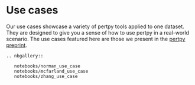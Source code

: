 # Use cases

Our use cases showcase a variety of pertpy tools applied to one dataset.
They are designed to give you a sense of how to use pertpy in a real-world scenario.
The use cases featured here are those we present in the [pertpy preprint](https://www.biorxiv.org/content/10.1101/2024.08.04.606516v1).

```{eval-rst}
.. nbgallery::

   notebooks/norman_use_case
   notebooks/mcfarland_use_case
   notebooks/zhang_use_case
```
